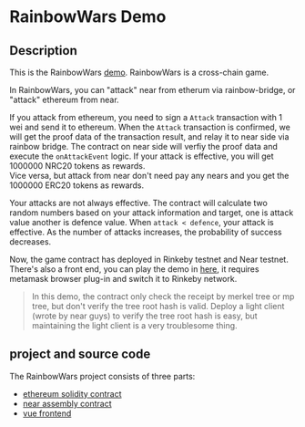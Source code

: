 # RainbowWars Demo

## Description
This is the RainbowWars [demo][demo]. RainbowWars is a cross-chain game.

In RainbowWars, you can "attack" near from etherum via rainbow-bridge, or "attack" ethereum from near.

If you attack from ethereum, you need to sign a `Attack` transaction with 1 wei and send it to ethereum. When the `Attack` transaction is confirmed, we will get the proof data of the transaction result, and relay it to near side via rainbow bridge. The contract on near side will verfiy the proof data and execute the `onAttackEvent` logic. If your attack is effective, you will get 1000000 NRC20 tokens as rewards.  
Vice versa, but attack from near don't need pay any nears and you get the 1000000 ERC20 tokens as rewards.

Your attacks are not always effective. The contract will calculate two random numbers based on your attack information and target, one is attack value another is defence value. When `attack < defence`, your attack is effective. As the number of attacks increases, the probability of success decreases.

Now, the game contract has deployed in Rinkeby testnet and Near testnet. There's also a front end, you can play the demo in [here][demo], it requires metamask browser plug-in and switch it to Rinkeby network.

> In this demo, the contract only check the receipt by merkel tree or mp tree, but don't verify the tree root hash is valid. Deploy a light client (wrote by near guys) to verify the tree root hash is easy, but maintaining the light client is a very troublesome thing.

## project and source code
The RainbowWars project consists of three parts:
- [ethereum solidity contract][ethcontract]
- [near assembly contract][nearcontract]
- [vue frontend][frontend]

[demo]: https://peekpi.github.io/RainbowWars/dist
[ethcontract]: https://github.com/peekpi/RainbowWars-Solidity
[nearcontract]: https://github.com/peekpi/RainbowWars-Assembly
[frontend]: https://github.com/peekpi/RainbowWars-Vue
[describe]: https://github.com/peekpi/RainbowWars
